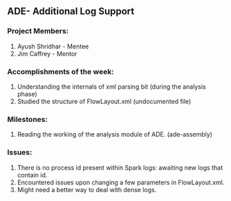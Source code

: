 ## ADE- Additional Log Support

### Project Members:

1. Ayush Shridhar - Mentee
2. Jim Caffrey - Mentor

### Accomplishments of the week:

1. Understanding the internals of xml parsing bit (during the analysis phase)
2. Studied the structure of FlowLayout.xml (undocumented file)

### Milestones:

1. Reading the working of the analysis module of ADE. (ade-assembly)

### Issues:

1. There is no process id present within Spark logs: awaiting new logs that contain id.
2. Encountered issues upon changing a few parameters in FlowLayout.xml.
3. Might need a better way to deal with dense logs.